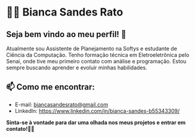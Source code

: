 # 👩‍💻 Bianca Sandes Rato 

## Seja bem vindo ao meu perfil! 👋

Atualmente sou Assistente de Planejamento na Softys e estudante de Ciência da Computação. Tenho formação técnica em Eletroeletrônica pelo Senai, onde tive meu primeiro contato com análise e programação. Estou sempre buscando aprender e evoluir minhas habilidades.

## 📫 Como me encontrar:

- E-mail: biancasandesrato@gmail.com
- LinkedIn: https://www.linkedin.com/in/bianca-sandes-b55343309/

**Sinta-se à vontade para dar uma olhada nos meus projetos e entrar em contato!🚀✨**

<!--
**BiancaSandes/BiancaSandes** is a ✨ _special_ ✨ repository because its `README.md` (this file) appears on your GitHub profile.

Here are some ideas to get you started:

- 🔭 I’m currently working on ...
- 🌱 I’m currently learning ...
- 👯 I’m looking to collaborate on ...
- 🤔 I’m looking for help with ...
- 💬 Ask me about ...
- 📫 How to reach me: ...
- 😄 Pronouns: ...
- ⚡ Fun fact: ...
-->
